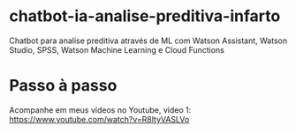 # chatbot-ia-analise-preditiva-infarto
Chatbot para analise preditiva através de ML com Watson Assistant, Watson Studio, SPSS, Watson Machine Learning e Cloud Functions

# Passo à passo
Acompanhe em meus vídeos no Youtube, video 1:
https://www.youtube.com/watch?v=R8ltyVASLVo
